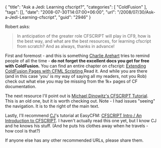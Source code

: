 {
	"title": "Ask a Jedi: Learning cfscript?",
	"categories": [
		"ColdFusion"
	],
	"tags": [],
	"date": "2008-07-30T14:07:00+06:00",
	"url": "/2008/07/30/Ask-a-Jedi-Learning-cfscript",
	"guid": "2946"
}

Robert asks:

<blockquote>
<p>
In anticipation of the greater role CFSCRIPT will play in CF9, how is the best way, and what are the best resources, for learning cfscript from scratch? And as always, thanks in advance!
</p>
</blockquote>
<!--more-->
First and foremost - and this is something <a href="http://www.carehart.org/">Charlie Arehart</a> tries to remind people of all the time - <b>do not forget the excellent docs you get for free with ColdFusion.</b> You can find an entire chapter on cfscript: <a href="http://livedocs.adobe.com/coldfusion/8/htmldocs/CFScript_01.html">Extending ColdFusion Pages with CFML Scripting </a> Read it. And while you are there (and in this case 'you' is my way of saying all my readers, not you Rob) check out what else you may be missing from the 1k+ pages of CF documentation.

The next resource I'll point out is <a href="http://www.houseoffusion.com/tutorials/cfscript/">Michael Dinowitz's CFSCRIPT Tutorial</a>. This is an old one, but it is worth checking out. Note - I had issues "seeing" the navigation. It is to the right of the main text.

Lastly, I'll recommend <a href="http://charlie.griefer.com/blog/">CJ</a>'s tutorial at EasyCFM: <a href="http://tutorial84.easycfm.com/">CFSCRIPT Intro / An Introduction to CFSCRIPT</a>. I haven't actually read this one yet, but I know CJ and he knows his stuff. (And he puts his clothes away when he travels - how cool is that?)

If anyone else has any other recommended URLs, please share them.